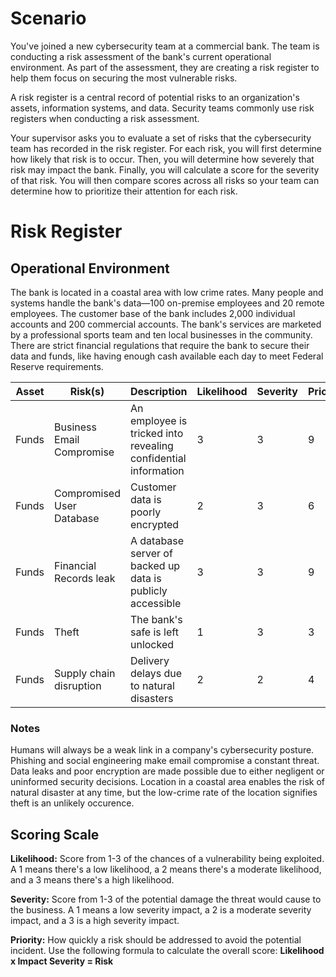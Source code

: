 
# Scenario

You've joined a new cybersecurity team at a commercial bank. The team is conducting a risk assessment of the bank's current operational environment. As part of the assessment, they are creating a risk register to help them focus on securing the most vulnerable risks.

A risk register is a central record of potential risks to an organization's assets, information systems, and data. Security teams commonly use risk registers when conducting a risk assessment.

Your supervisor asks you to evaluate a set of risks that the cybersecurity team has recorded in the risk register. For each risk, you will first determine how likely that risk is to occur. Then, you will determine how severely that risk may impact the bank. Finally, you will calculate a score for the severity of that risk. You will then compare scores across all risks so your team can determine how to prioritize their attention for each risk.

# Risk Register

## Operational Environment

The bank is located in a coastal area with low crime rates. Many people and systems handle the bank's
data—100 on-premise employees and 20 remote employees. The customer base of the bank includes
2,000 individual accounts and 200 commercial accounts. The bank's services are marketed by a
professional sports team and ten local businesses in the community. There are strict financial
regulations that require the bank to secure their data and funds, like having enough cash available
each day to meet Federal Reserve requirements.

| Asset | Risk(s) | Description | Likelihood | Severity | Priority |
|-------|----------|------------|------------|----------|----------|
|Funds| Business Email Compromise| An employee is tricked into revealing confidential information| 3|3|9|
|Funds| Compromised User Database| Customer data is poorly encrypted|2|3|6|
|Funds| Financial Records leak| A database server of backed up data is publicly accessible|3|3|9|
|Funds| Theft| The bank's safe is left unlocked|1|3|3|
|Funds| Supply chain disruption| Delivery delays due to natural disasters|2|2|4|

### Notes 

Humans will always be a weak link in a company's cybersecurity posture. Phishing and social engineering make email compromise a constant threat. Data leaks and poor encryption are made possible due to either negligent or uninformed security decisions. Location in a coastal area enables the risk of natural disaster at any time, but the low-crime rate of the location signifies theft is an unlikely occurence.

## Scoring Scale

**Likelihood:** Score from 1-3 of the chances of a vulnerability being exploited. A 1 means there's a low
likelihood, a 2 means there's a moderate likelihood, and a 3 means there's a high likelihood.

**Severity:** Score from 1-3 of the potential damage the threat would cause to the business. A 1 means a
low severity impact, a 2 is a moderate severity impact, and a 3 is a high severity impact.

**Priority:** How quickly a risk should be addressed to avoid the potential incident. Use the following
formula to calculate the overall score: **Likelihood x Impact Severity = Risk**
